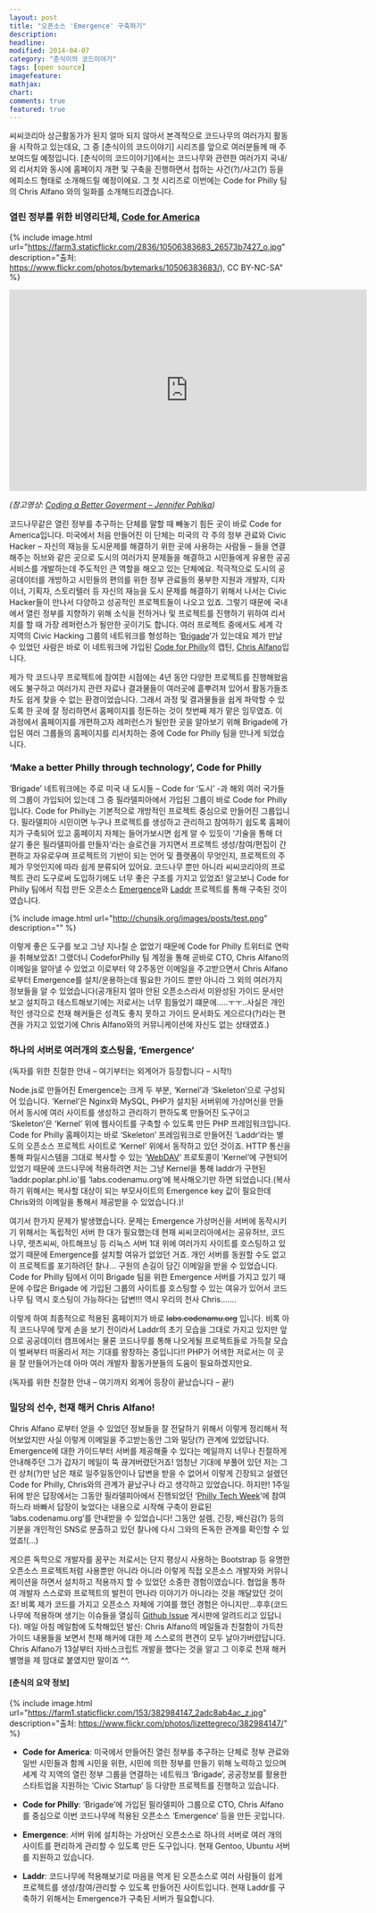 ```yaml
---
layout: post
title: "오픈소스 'Emergence' 구축하기"
description:
headline:
modified: 2014-04-07
category: "춘식이의 코드이야기"
tags: [open source]
imagefeature:
mathjax:
chart:
comments: true
featured: true
---
```


씨씨코리아 상근활동가가 된지 얼마 되지 않아서 본격적으로 코드나무의 여러가지 활동을 시작하고 있는데요, 그 중 [춘식이의 코드이야기] 시리즈를 앞으로 여러분들께 매 주 보여드릴 예정입니다. [춘식이의 코드이야기]에서는 코드나무와 관련한 여러가지 국내/외 리서치와 동시에 홈페이지 개편 및 구축을 진행하면서 접하는 사건(?)/사고(?) 등을 에피소드 형태로 소개해드릴 예정이에요. 그 첫 시리즈로 이번에는 Code for Philly 팀의 Chris Alfano 와의 일화를 소개해드리겠습니다.

### 열린 정부를 위한 비영리단체, [Code for America](http://codeforamerica.org/)

{% include image.html url="https://farm3.staticflickr.com/2836/10506383683_26573b7427_o.jpg" description="출처: https://www.flickr.com/photos/bytemarks/10506383683/), CC BY-NC-SA" %}

<iframe class="video" src="https://embed-ssl.ted.com/talks/jennifer_pahlka_coding_a_better_government.html" width="640" height="360" align="middle" frameborder="0" scrolling="no" webkitAllowFullScreen mozallowfullscreen allowFullScreen></iframe>

*(참고영상: [Coding a Better Goverment – Jennifer Pahlka](http://www.ted.com/talks/jennifer_pahlka_coding_a_better_government))*

코드나무같은 열린 정부를 추구하는 단체를 말할 때 빼놓기 힘든 곳이 바로 Code for America입니다. 미국에서 처음 만들어진 이 단체는 미국의 각 주의 정부 관료와 Civic Hacker – 자신의 재능을 도시문제를 해결하기 위한 곳에 사용하는 사람들 – 들을 연결해주는 허브와 같은 곳으로 도시의 여러가지 문제들을 해결하고 시민들에게 유용한 공공서비스를 개발하는데 주도적인 큰 역할을 해오고 있는 단체에요. 적극적으로 도시의 공공데이터를 개방하고 시민들의 편의를 위한 정부 관료들의 풍부한 지원과 개발자, 디자이너, 기획자, 스토리텔러 등 자신의 재능을 도시 문제를 해결하기 위해서 나서는 Civic Hacker들이 만나서 다양하고 성공적인 프로젝트들이 나오고 있죠. 그렇기 때문에 국내에서 열린 정부를 지향하기 위해 소식을 전하거나 및 프로젝트를 진행하기 위하여 리서치를 할 때 가장 레퍼런스가 될만한 곳이기도 합니다. 여러 프로젝트 중에서도 세계 각 지역의 Civic Hacking 그룹의 네트워크를 형성하는 ‘[Brigade](http://codeforamerica.org/brigade/)‘가 있는데요 제가 만날 수 있었던 사람은 바로 이 네트워크에 가입된 [Code for Philly](http://codeforphilly.com/)의 캡틴, [Chris Alfano](http://www.meetup.com/Code-for-America-Philly/members/14053930/)입니다.

제가 막 코드나무 프로젝트에 참여한 시점에는 4년 동안 다양한 프로젝트를 진행해왔음에도 불구하고 여러가지 관련 자료나 결과물들이 여러곳에 흩뿌려져 있어서 활동가들조차도 쉽게 찾을 수 없는 환경이었습니다. 그래서 과정 및 결과물들을 쉽게 파악할 수 있도록 한 곳에 잘 정리하면서 홈페이지를 정돈하는 것이 첫번째 제가 맡은 임무였죠. 이 과정에서 홈페이지를 개편하고자 레퍼런스가 될만한 곳을 알아보기 위해 Brigade에 가입된 여러 그룹들의 홈페이지를 리서치하는 중에 Code for Philly 팀을 만나게 되었습니다.

### ‘Make a better Philly through technology’, Code for Philly

‘Brigade’ 네트워크에는 주로 미국 내 도시들 – Code for ‘도시’ -과 해외 여러 국가들의 그룹이 가입되어 있는데 그 중 필라델피아에서 가입된 그룹이 바로 Code for Philly입니다. Code for Philly는 기본적으로 개방적인 프로젝트 중심으로 만들어진 그룹입니다. 필라델피아 시민이면 누구나 프로젝트를 생성하고 관리하고 참여하기 쉽도록 홈페이지가 구축되어 있고 홈페이지 자체는 들어가보시면 쉽게 알 수 있듯이 ‘기술을 통해 더 살기 좋은 필라델피아를 만들자’라는 슬로건을 가지면서 프로젝트 생성/참여/편집이 간편하고 자유로우며 프로젝트의 기반이 되는 언어 및 플랫폼이 무엇인지, 프로젝트의 주제가 무엇인지에 따라 쉽게 분류되어 있어요. 코드나무 뿐만 아니라 씨씨코리아의 프로젝트 관리 도구로써 도입하기에도 너무 좋은 구조를 가지고 있었죠! 알고보니 Code for Philly 팀에서 직접 만든 오픈소스 [Emergence](http://emr.ge/)와 [Laddr](https://github.com/CfABrigadePhiladelphia/laddr) 프로젝트를 통해 구축된 것이였습니다.

{% include image.html url="http://chunsik.org/images/posts/test.png" description="" %}

이렇게 좋은 도구를 보고 그냥 지나칠 순 없었기 때문에 Code for Philly 트위터로 연락을 취해보았죠! 그랬더니 CodeforPhilly 팀 계정을 통해 곧바로 CTO, Chris Alfano의 이메일을 알아낼 수 있었고 이로부터 약 2주동안 이메일을 주고받으면서 Chris Alfano로부터 Emergence를 설치/운용하는데 필요한 가이드 뿐만 아니라 그 외의 여러가지 정보들을 알 수 있었습니다(공개된지 얼마 안된 오픈소스라서 미완성된 가이드 문서만 보고 설치하고 테스트해보기에는 저로서는 너무 힘들었기 떄문에…..ㅜㅜ..사실은 개인적인 생각으로 천재 해커들은 성격도 좋지 못하고 가이드 문서화도 게으르다(?)라는 편견을 가지고 있었기에 Chris Alfano와의 커뮤니케이션에 자신도 없는 상태였죠.)

### 하나의 서버로 여러개의 호스팅을, ‘Emergence‘
(독자를 위한 친절한 안내 – 여기부터는 외계어가 등장합니다 – 시작!)

Node.js로 만들어진 Emergence는 크게 두 부분, ‘Kernel’과 ‘Skeleton’으로 구성되어 있습니다. ‘Kernel’은 Nginx와 MySQL, PHP가 설치된 서버위에 가상머신을 만들어서 동시에 여러 사이트를 생성하고 관리하기 편하도록 만들어진 도구이고 ‘Skeleton’은 ‘Kernel’ 위에 웹사이트를 구축할 수 있도록 만든  PHP  프레임워크입니다. Code for Philly 홈페이지는 바로 ‘Skeleton’ 프레임워크로 만들어진 ‘Laddr‘라는 별도의 오픈소스 프로젝트 사이트로 ‘Kernel’ 위에서 동작하고 있던 것이죠. HTTP 통신을 통해 파일시스템을 그대로 복사할 수 있는 ‘[WebDAV](https://en.wikipedia.org/wiki/Webdav)‘ 프로토콜이 ‘Kernel’에 구현되어 있었기 때문에 코드나무에 적용하려면 저는 그냥 Kernel을 통해 laddr가 구현된 ‘laddr.poplar.phl.io’를 ‘labs.codenamu.org’에 복사해오기만 하면 되었습니다.(복사하기 위해서는 복사할 대상이 되는 부모사이트의 Emergence key 값이 필요한데 Chris와의 이메일을 통해서 제공받을 수 있었습니다.)!

여기서 한가지 문제가 발생했습니다. 문제는 Emergence 가상머신을 서버에 동작시키기 위해서는 독립적인 서버 한 대가 필요했는데 현재 씨씨코리아에서는 공유허브, 코드나무, 렛츠씨씨, 아트해프닝 등 리눅스 서버 1대 위에 여러가지 사이트를 호스팅하고 있었기 때문에 Emergence를 설치할 여유가 없었던 거죠. 개인 서버를 동원할 수도 없고 이 프로젝트를 포기하려던 찰나… 구원의 손길이 담긴 이메일을 받을 수 있었습니다. Code for Philly 팀에서 이미 Brigade 팀을 위한 Emergence 서버를 가지고 있기 때문에 수많은 Brigade 에 가입된 그룹의 사이트를 호스팅할 수 있는 여유가 있어서 코드나무 팀 역시 호스팅이 가능하다는 답변!!! 역시 우리의 천사 Chris…….

이렇게 하여 최종적으로 적용된 홈페이지가 바로 <del>labs.codenamu.org</del> 입니다. 비록 아직 코드나무에 맞게 손을 보기 전이라서 Laddr의 초기 모습을 그대로 가지고 있지만 앞으로 공공데이터 캠프에서는 물론 코드나무를 통해 나오게될 프로젝트들로 가득찰 모습이 벌써부터 떠올라서 저는 기대를 왕창하는 중입니다!! PHP가 어색한 저로서는 이 곳을 잘 만들어가는데 아마 여러 개발자 활동가분들의 도움이 필요하겠지만요.

(독자를 위한 친절한 안내 – 여기까지 외계어 등장이 끝났습니다 – 끝!)

### 밀당의 선수, 천재 해커 Chris Alfano!

Chris Alfano 로부터 얻을 수 있었던 정보들을 잘 전달하기 위해서 이렇게 정리해서 적어보았지만 사실 이렇게 이메일을 주고받는동안 그와 밀당(?) 관계에 있었답니다. Emergence에 대한 가이드부터 서버를 제공해줄 수 있다는 메일까지 너무나 친절하게 안내해주던 그가 갑자기 메일이 뚝 끊겨버렸던거죠! 엄청난 기대에 부풀어 있던 저는 그런 상처(?)만 남은 채로 일주일동안이나 답변을 받을 수 없어서 이렇게 긴장되고 설렜던 Code for Philly, Chris와의 관계가 끝났구나 라고 생각하고 있었습니다. 하지만! 1주일 뒤에 받은 답장에서는 그동안 필라델피아에서 진행되었던 ‘[Philly Tech Week](http://2014.phillytechweek.com/)‘에 참여하느라 바빠서 답장이 늦었다는 내용으로 시작해 구축이 완료된 ‘labs.codenamu.org’를 안내받을 수 있었습니다! 그동안 설렘, 긴장, 배신감(?) 등의 기분을 개인적인 SNS로 분출하고 있던 찰나에 다시 그와의 돈독한 관계를 확인할 수 있었죠!(…)

게으른 독학으로 개발자를 꿈꾸는 저로서는 단지 평상시 사용하는 Bootstrap 등 유명한 오픈소스 프로젝트처럼 사용뿐만 아니라 아니라 이렇게 직접 오픈소스 개발자와 커뮤니케이션을 하면서 설치하고 적용까지 할 수 있었던 소중한 경험이였습니다. 협업을 통하여 개발자 스스로와 프로젝트의 발전이 먼나라 이야기가 아니라는 것을 깨달았던 것이죠! 비록 제가 코드를 가지고 오픈소스 자체에 기여를 했던 경험은 아니지만…후후(코드나무에 적용하며 생기는 이슈들을 열심히 [Github Issue](https://github.com/CfABrigadePhiladelphia/laddr/issues?state=open) 게시판에 알려드리고 있답니다). 매일 아침 메일함에 도착해있던 발신: Chris Alfano의 메일들과 친절함이 가득찬 가이드 내용들을 보면서 천재 해커에 대한 제 스스로의 편견이 모두 날아가버렸답니다. Chris Alfano가 13살부터 자바스크립트 개발을 했다는 것을 알고 그 이후로 천재 해커 별명을 제 맘대로 붙였지만 말이죠 ^^.

#### [춘식의 요약 정보]

{% include image.html url="https://farm1.staticflickr.com/153/382984147_2adc8ab4ac_z.jpg" description="출처: https://www.flickr.com/photos/lizettegreco/382984147/" %}

- **Code for America**: 미국에서 만들어진 열린 정부를 추구하는 단체로 정부 관료와 일반 시민들과 함께 시민을 위한, 시민에 의한 정부를 만들기 위해 노력하고 있으며 세계 각 지역의 열린 정부 그룹을 연결하는 네트워크 ‘Brigade’, 공공정보를 활용한 스타트업을 지원하는 ‘Civic Startup’ 등 다양한 프로젝트를 진행하고 있습니다.

- **Code for Philly**: ‘Brigade’에 가입된 필라델피아 그룹으로 CTO, Chris Alfano를 중심으로 이번 코드나무에 적용된 오픈소스 ‘Emergence’ 등을 만든 곳입니다.

- **Emergence**: 서버 위에 설치하는 가상머신 오픈소스로 하나의 서버로 여러 개의 사이트를 편리하게 관리할 수 있도록 만든 도구입니다. 현재 Gentoo, Ubuntu 서버를 지원하고 있습니다.

- **Laddr**: 코드나무에 적용해보기로 마음을 먹게 된 오픈소스로 여러 사람들이 쉽게 프로젝트를 생성/참여/관리할 수 있도록 만들어진 사이트입니다. 현재 Laddr를 구축하기 위해서는 Emergence가 구축된 서버가 필요합니다.